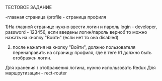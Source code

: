 ТЕСТОВОЕ ЗАДАНИЕ 

-главная страница 
/profile - страница профиля 

1)На главной странице нужно ввести логин и пароль 
login - developer, password - 123456,
если введены логин/пароль верноб то можно нажать на кнопку "Войти" (если нет то она disabled)


2) после нажатия на кнопку "Войти", должно пользователя перенаправить на страницу профиля,
где в теге h1 должно быть отображен логин.


Для хранения / отображения логина, нужно использовать Redux
Для маршрутизации - rect-router

